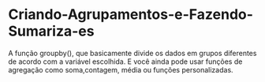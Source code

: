 # Criando-Agrupamentos-e-Fazendo-Sumariza-es


A função groupby(), que basicamente divide os dados em grupos diferentes de acordo com a variável escolhida. E você ainda pode usar funções de agregação como soma,contagem, média ou funções personalizadas.
